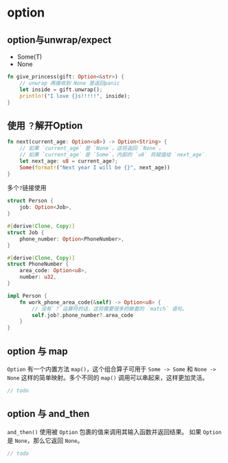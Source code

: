 # option



## option与unwrap/expect

- Some(T)
- None

```rust
fn give_princess(gift: Option<&str>) {
    // unwrap 再接收到 None 是返回panic
    let inside = gift.unwrap();
    println!("I love {}s!!!!!", inside);
}
```



## 使用 `？`解开Option

```rust
fn next(current_age: Option<u8>) -> Option<String> {
    // 如果 `current_age` 是 `None`，这将返回 `None`。
    // 如果 `current_age` 是 `Some`，内部的 `u8` 将赋值给 `next_age`
	let next_age: u8 = current_age?;
    Some(format!("Next year I will be {}", next_age))
}

```

多个`?`链接使用

```rust
struct Person {
    job: Option<Job>,
}

#[derive(Clone, Copy)]
struct Job {
    phone_number: Option<PhoneNumber>,
}

#[derive(Clone, Copy)]
struct PhoneNumber {
    area_code: Option<u8>,
    number: u32,
}

impl Person {
    fn work_phone_area_code(&self) -> Option<u8> {
        // 没有`？`运算符的话，这将需要很多的嵌套的 `match` 语句。
        self.job?.phone_number?.area_code
    }
}
```



## option 与 map

`Option` 有一个内置方法 `map()`，这个组合算子可用于 `Some -> Some` 和 `None -> None` 这样的简单映射。多个不同的 `map()` 调用可以串起来，这样更加灵活。

```rust
// todo
```



## option 与 and_then

`and_then()` 使用被 `Option` 包裹的值来调用其输入函数并返回结果。 如果 `Option` 是 `None`，那么它返回 `None`。



```rust
// todo
```

